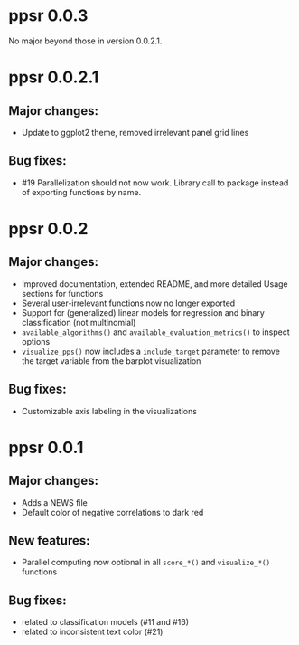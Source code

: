 # ppsr 0.0.3

No major beyond those in version 0.0.2.1.


# ppsr 0.0.2.1

## Major changes:
* Update to ggplot2 theme, removed irrelevant panel grid lines

## Bug fixes:
* #19 Parallelization should not now work. Library call to package instead of exporting functions by name.


# ppsr 0.0.2

## Major changes:

* Improved documentation, extended README, and more detailed Usage sections for functions
* Several user-irrelevant functions now no longer exported
* Support for (generalized) linear models for regression and binary classification (not multinomial)
* `available_algorithms()` and `available_evaluation_metrics()` to inspect options
* `visualize_pps()` now includes a `include_target` parameter to remove the target variable from the barplot visualization

## Bug fixes:

* Customizable axis labeling in the visualizations


# ppsr 0.0.1

## Major changes: 

* Adds a NEWS file
* Default color of negative correlations to dark red

## New features: 

* Parallel computing now optional in all `score_*()` and `visualize_*()` functions

## Bug fixes:

* related to classification models (#11 and #16)
* related to inconsistent text color (#21)


